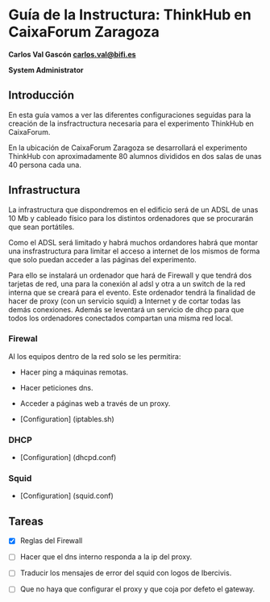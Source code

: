 # Guía de la Instructura: ThinkHub en CaixaForum Zaragoza

**Carlos Val Gascón carlos.val@bifi.es**

**System Administrator**

## Introducción
En esta guía vamos a ver las diferentes configuraciones seguidas para 
la creación de la insfractructura necesaria para el experimento 
ThinkHub en CaixaForum.

En la ubicación de CaixaForum Zaragoza se desarrollará el experimento 
ThinkHub con aproximadamente 80 alumnos divididos en dos salas de unas 
40 persona cada una.

## Infrastructura
La infrastructura que dispondremos en el edificio será de un ADSL de 
unas 10 Mb y cableado físico para los distintos ordenadores que se 
procurarán que sean portátiles.

Como el ADSL será limitado y habrá muchos ordandores habrá que montar una 
insfrastructura para limitar el acceso a internet de los mismos de forma 
que solo puedan acceder a las páginas del experimento.

Para ello se instalará un ordenador que hará de Firewall y que tendrá dos 
tarjetas de red, una para la conexión al adsl y otra a un switch de la 
red interna que se creará para el evento. Este ordenador tendrá la finalidad 
de hacer de proxy (con un servicio squid) a Internet y de cortar todas las 
demás conexiones. Además se leventará un servicio de dhcp para que todos los 
ordenadores conectados compartan una misma red local.

### Firewal
Al los equipos dentro de la red solo se les permitira:
 - Hacer ping a máquinas remotas.
 - Hacer peticiones dns.
 - Acceder a páginas web a través de un proxy.

 - [Configuration] (iptables.sh)

### DHCP
 - [Configuration] (dhcpd.conf)

### Squid
 - [Configuration] (squid.conf)

## Tareas
- [X] Reglas del Firewall
- [ ] Hacer que el dns interno responda a la ip del proxy.
- [ ] Traducir los mensajes de error del squid con logos de Ibercivis.
- [ ] Que no haya que configurar el proxy y que coja por defeto el gateway.

